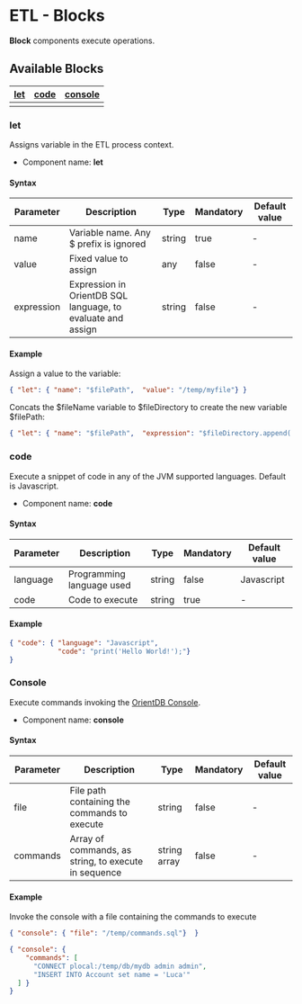 <!-- proofread 2015-12-11 SAM -->
# ETL - Blocks

**Block** components execute operations.

## Available Blocks

|[let](Block.md#row)|[code](Block.md#code)|[console](Block.md#console) |
|-----|-----|-----|
| | |

### let
Assigns variable in the ETL process context.

- Component name: **let**

#### Syntax
| Parameter | Description | Type | Mandatory | Default value |
|-----------|-------------|------|-----------|-----------|
|name|Variable name. Any $ prefix is ignored|string|true|-|
|value|Fixed value to assign|any|false|-|
|expression|Expression in OrientDB SQL language, to evaluate and assign|string|false|-|

#### Example
Assign a value to the variable:

```json
{ "let": { "name": "$filePath",  "value": "/temp/myfile"} }
```

Concats the $fileName variable to $fileDirectory to create the new variable $filePath:

```json
{ "let": { "name": "$filePath",  "expression": "$fileDirectory.append( $fileName )"} }
```

### code
Execute a snippet of code in any of the JVM supported languages. Default is Javascript.

- Component name: **code**

#### Syntax
| Parameter | Description | Type| Mandatory | Default value |
|-----------|-------------|-----|-----------|-----------|
|language|Programming language used|string|false|Javascript|
|code|Code to execute|string|true|-|

#### Example

```json
{ "code": { "language": "Javascript",
            "code": "print('Hello World!');"}
}
```

### Console
Execute commands invoking the [OrientDB Console](Console-Commands.md).

- Component name: **console**

#### Syntax
| Parameter | Description | Type | Mandatory | Default value |
|-----------|-------------|------|-----------|-----------|
|file|File path containing the commands to execute|string|false|-|
|commands|Array of commands, as string, to execute in sequence|string array|false|-|

#### Example

Invoke the console with a file containing the commands to execute
```json
{ "console": { "file": "/temp/commands.sql"}  }
```

```json
{ "console": {
    "commands": [
      "CONNECT plocal:/temp/db/mydb admin admin",
      "INSERT INTO Account set name = 'Luca'"
  ] }
}
```
